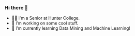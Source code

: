 ### Hi there 👋
-  :man_student:  I'm a Senior at Hunter College. 
- 🔭 I’m working on some cool stuff.
- 🌱 I’m currently learning Data Mining and Machine Learning!
